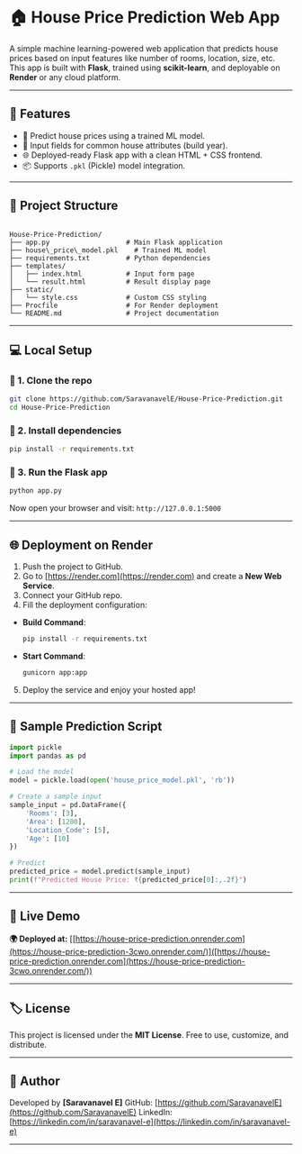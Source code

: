 # 🏠 House Price Prediction Web App

A simple machine learning-powered web application that predicts house prices based on input features like number of rooms, location, size, etc. This app is built with **Flask**, trained using **scikit-learn**, and deployable on **Render** or any cloud platform.

---

## 🚀 Features

- 🧠 Predict house prices using a trained ML model.
- 🔢 Input fields for common house attributes (build year).
- 🌐 Deployed-ready Flask app with a clean HTML + CSS frontend.
- 📦 Supports `.pkl` (Pickle) model integration.

---

## 📁 Project Structure

```

House-Price-Prediction/
├── app.py                   # Main Flask application
├── house\_price\_model.pkl    # Trained ML model
├── requirements.txt         # Python dependencies
├── templates/
│   ├── index.html           # Input form page
│   └── result.html          # Result display page
├── static/
│   └── style.css            # Custom CSS styling
├── Procfile                 # For Render deployment
└── README.md                # Project documentation

````

---

## 💻 Local Setup

### 🔹 1. Clone the repo

```bash
git clone https://github.com/SaravanavelE/House-Price-Prediction.git
cd House-Price-Prediction
````

### 🔹 2. Install dependencies

```bash
pip install -r requirements.txt
```

### 🔹 3. Run the Flask app

```bash
python app.py
```

Now open your browser and visit:
`http://127.0.0.1:5000`

---

## 🌐 Deployment on Render

1. Push the project to GitHub.
2. Go to [https://render.com](https://render.com) and create a **New Web Service**.
3. Connect your GitHub repo.
4. Fill the deployment configuration:

* **Build Command**:

  ```bash
  pip install -r requirements.txt
  ```

* **Start Command**:

  ```bash
  gunicorn app:app
  ```

5. Deploy the service and enjoy your hosted app!

---

## 📌 Sample Prediction Script

```python
import pickle
import pandas as pd

# Load the model
model = pickle.load(open('house_price_model.pkl', 'rb'))

# Create a sample input
sample_input = pd.DataFrame({
    'Rooms': [3],
    'Area': [1200],
    'Location_Code': [5],
    'Age': [10]
})

# Predict
predicted_price = model.predict(sample_input)
print(f"Predicted House Price: ₹{predicted_price[0]:,.2f}")
```

---

## 🔗 Live Demo

**🌍 Deployed at:**
[[https://house-price-prediction.onrender.com](https://house-price-prediction-3cwo.onrender.com/)]([https://house-price-prediction.onrender.com](https://house-price-prediction-3cwo.onrender.com/))

---

## 🏷️ License

This project is licensed under the **MIT License**. Free to use, customize, and distribute.

---

## 🙌 Author

Developed by **\[Saravanavel E]**
GitHub: [https://github.com/SaravanavelE](https://github.com/SaravanavelE)
LinkedIn: [https://linkedin.com/in/saravanavel-e](https://linkedin.com/in/saravanavel-e)

---

